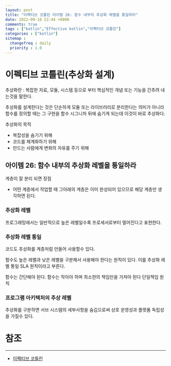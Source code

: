 ```yaml
---
layout: post
title: "이펙티브 코틀린 아이템 26: 함수 내부의 추상화 레벨을 통일하라"
date: 2022-09-16 22:44 +0900
comments: true
tags : ["kotlin","Effective kotlin","이펙티브 코틀린"]
categories : ["kotlin"]
sitemap :
  changefreq : daily
  priority : 1.0
---
```


# 이펙티브 코틀린(추상화 설계)

추상화란 : 복잡한 자료, 모듈, 시스템 등으로 부터 핵심적인 개념 또는 기능을 간추려 내는것을 말한다.

추상화를 설계한다는 것은 단순하게 모듈 또는 라이브러리로 분리한다는 의미가 아니라 함수를 정의할 때는 그 구현을 함수 시그니처 뒤에 숨기게 되는데 이것이 바로 추상화다.

추상화의 목적

* 복잡성을 숨기기 위해
* 코드를 체계화하기 위해
* 만드는 사람에게 변화의 자유를 주기 위해

## 아이템 26: 함수 내부의 추상화 레벨을 통일하라

계층이 잘 분리 되면 장점

* 어떤 계층에서 작업할 때 그아래의 계층은 이미 완성되어 있으므로 해당 계층만 생각하면 된다.

### 추상화 레벨

프로그래밍에서는 일반적으로 높은 레벨일수록 프로세서로부터 멀어진다고 표현한다.

### 추상화 레벨 통일

코드도 추상화를 계층처럼 만들어 사용할수 있다.

함수도 높은 레벨과 낮은 레벨을 구분해서 사용해야 한다는 원칙이 있다. 이를 추상화 레벨 통일 SLA 원칙이라고 부른다.

함수는 간단해야 된다. 함수는 작아야 하며 최소한의 책임만을 가져야 된다 단일책임 원칙

### 프로그램 아키텍처의 추상 레벨

추상화를 구분하면 서브 시스템의 세부사항을 숨김으로써 상호 운영성과 플랫폼 독립성을 가질수 있다.

# 참조

-----
* [이펙티브 코틀린](http://www.yes24.com/Product/Goods/106225986)
